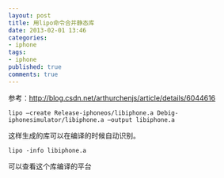 ```yaml
---
layout: post
title: 用lipo命令合并静态库
date: 2013-02-01 13:46
categories:
- iphone
tags:
- iphone
published: true
comments: true
---
```

参考：<http://blog.csdn.net/arthurchenjs/article/details/6044616>

    lipo –create Release-iphoneos/libiphone.a Debig-iphonesimulator/libiphone.a –output libiphone.a
这样生成的库可以在编译的时候自动识别。

    lipo -info libiphone.a
可以查看这个库编译的平台
